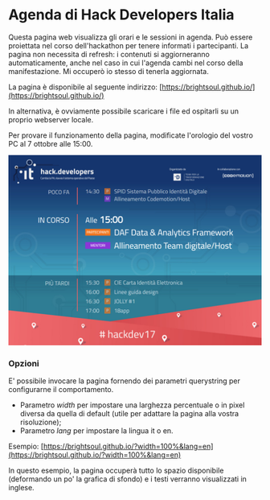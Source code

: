 # Agenda di Hack Developers Italia
Questa pagina web visualizza gli orari e le sessioni in agenda. Può essere proiettata nel corso dell'hackathon per tenere informati i partecipanti. La pagina non necessita di refresh: i contenuti si aggiorneranno automaticamente, anche nel caso in cui l'agenda cambi nel corso della manifestazione. Mi occuperò io stesso di tenerla aggiornata.

La pagina è disponibile al seguente indirizzo: [https://brightsoul.github.io/](https://brightsoul.github.io/)

In alternativa, è ovviamente possibile scaricare i file ed ospitarli su un proprio webserver locale.

Per provare il funzionamento della pagina, modificate l'orologio del vostro PC al 7 ottobre alle 15:00.

![Anteprima della pagina](agenda-preview.jpg)

### Opzioni
E' possibile invocare la pagina fornendo dei parametri querystring per configurarne il comportamento.
 * Parametro *width* per impostare una larghezza percentuale o in pixel diversa da quella di default (utile per adattare la pagina alla vostra risoluzione);
 * Parametro *lang* per impostare la lingua it o en.
 
 Esempio: [https://brightsoul.github.io/?width=100%&lang=en](https://brightsoul.github.io/?width=100%&lang=en)
 
 In questo esempio, la pagina occuperà tutto lo spazio disponibile (deformando un po' la grafica di sfondo) e i testi verranno visualizzati in inglese.
 

 
